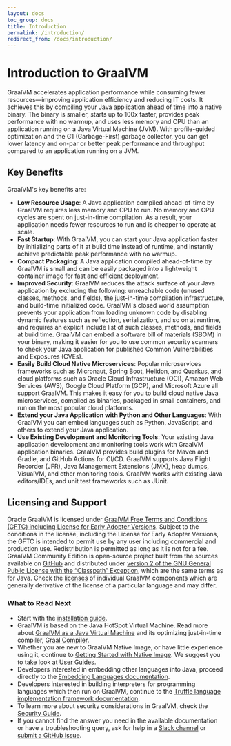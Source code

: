 ```yaml
---
layout: docs
toc_group: docs
title: Introduction
permalink: /introduction/
redirect_from: /docs/introduction/
---
```


# Introduction to GraalVM

GraalVM accelerates application performance while consuming fewer resources&mdash;improving application efficiency and reducing IT costs.
It achieves this by compiling your Java application ahead of time into a native binary.
The binary is smaller, starts up to 100x faster, provides peak performance with no warmup, and uses less memory and CPU than an application running on a Java Virtual Machine (JVM).
With profile-guided optimization and the G1 (Garbage-First) garbage collector, you can get lower latency and on-par or better peak performance and throughput compared to an application running on a JVM.

## Key Benefits

GraalVM's key benefits are:

* **Low Resource Usage**: A Java application compiled ahead-of-time by GraalVM requires less memory and CPU to run. No memory and CPU cycles are spent on just-in-time compilation. As a result, your application needs fewer resources to run and is cheaper to operate at scale.
* **Fast Startup**: With GraalVM, you can start your Java application faster by initializing parts of it at build time instead of runtime, and instantly achieve predictable peak performance with no warmup.
* **Compact Packaging**: A Java application compiled ahead-of-time by GraalVM is small and can be easily packaged into a lightweight container image for fast and efficient deployment.
* **Improved Security**: GraalVM reduces the attack surface of your Java application by excluding the following: unreachable code (unused classes, methods, and fields), the just-in-time compilation infrastructure, and build-time initialized code. GraalVM's closed world assumption prevents your application from loading unknown code by disabling dynamic features such as reflection, serialization, and so on at runtime, and requires an explicit include list of such classes, methods, and fields at build time. GraalVM can embed a software bill of materials (SBOM) in your binary, making it easier for you to use common security scanners to check your Java application for published Common Vulnerabilities and Exposures (CVEs).
* **Easily Build Cloud Native Microservices**: Popular microservices frameworks such as Micronaut, Spring Boot, Helidon, and Quarkus, and cloud platforms such as Oracle Cloud Infrastructure (OCI), Amazon Web Services (AWS), Google Cloud Platform (GCP), and Microsoft Azure all support GraalVM. This makes it easy for you to build cloud native Java microservices, compiled as binaries, packaged in small containers, and run on the most popular cloud platforms.
* **Extend your Java Application with Python and Other Languages**: With GraalVM you can embed languages such as Python, JavaScript, and others to extend your Java application.
* **Use Existing Development and Monitoring Tools**: Your existing Java application development and monitoring tools work with GraalVM application binaries. GraalVM provides build plugins for Maven and Gradle, and GitHub Actions for CI/CD. GraalVM supports Java Flight Recorder (JFR), Java Management Extensions (JMX), heap dumps, VisualVM, and other monitoring tools. GraalVM works with existing Java editors/IDEs, and unit test frameworks such as JUnit.

## Licensing and Support

Oracle GraalVM is licensed under [GraalVM Free Terms and Conditions (GFTC) including License for Early Adopter Versions](https://www.oracle.com/downloads/licenses/graal-free-license.html).
Subject to the conditions in the license, including the License for Early Adopter Versions, the GFTC is intended to permit use by any user including commercial and production use. Redistribution is permitted as long as it is not for a fee.
GraalVM Community Edition is open-source project built from the sources available on [GitHub](https://github.com/oracle/graal) and distributed under [version 2 of the GNU General Public License with the “Classpath” Exception](https://github.com/oracle/graal/blob/master/LICENSE), which are the same terms as for Java.
Check the [licenses](https://github.com/oracle/graal#license) of individual GraalVM components which are generally derivative of the license of a particular language and may differ.

### What to Read Next

* Start with the [installation guide](getting-started/get-started.md).
* GraalVM is based on the Java HotSpot Virtual Machine. Read more about [GraalVM as a Java Virtual Machine](reference-manual/java/README.md) and its optimizing just-in-time compiler, [Graal Compiler](reference-manual/java/compiler.md).
* Whether you are new to GraalVM Native Image, or have little experience using it, continue to [Getting Started with Native Image](reference-manual/native-image/README.md). 
We suggest you to take look at [User Guides](reference-manual/native-image/guides/guides.md).
* Developers interested in embedding other languages into Java, proceed directly to the [Embedding Languages documentation](reference-manual/embedding/embed-languages.md).
* Developers interested in building interpreters for programming languages which then run on GraalVM, continue to the [Truffle language implementation framework documentation](../truffle/docs/README.md).
* To learn more about security considerations in GraalVM, check the [Security Guide](security/security-guide.md).
* If you cannot find the answer you need in the available documentation or have a troubleshooting query, ask for help in a [Slack channel](/slack-invitation/) or [submit a GitHub issue](https://github.com/oracle/graal/issues).